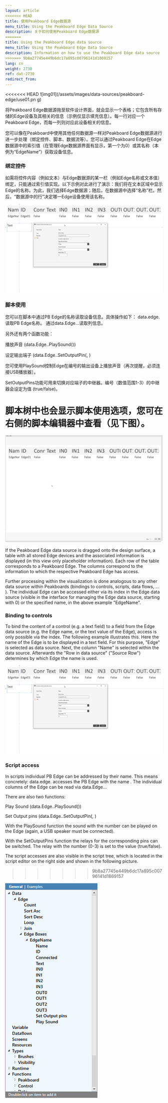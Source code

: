 ```yaml
---
layout: article
<<<<<<< HEAD
title: 使用Peakboard Edge数据源
menu_title: Using the Peakboard Edge Data Source
description: 关于如何使用Peakboard Edge数据源
=======
title: Using the Peakboard Edge data source
menu_title: Using the Peakboard Edge Data Source
description: Information on how to use the Peakboard Edge data source
>>>>>>> 9b8a27745e449b6dc17a895c00796141d1869157
lang: cn
weight: 2730
ref: dat-2730
redirect_from:
---
```


<<<<<<< HEAD
![img01](/assets/images/data-sources/peakboard-edge/use01.pn  g)

将Peakboard Edge数据源拖至软件设计界面，就会显示一个表格；它包含所有存储的Edge设备及其相关的信息（示例仅显示填充信息）。每一行对应一个Peakboard Edge，而每一列则对应此设备相关的信息。 

您可以像在Peakboard中使用其他任何数据源一样对Peakboard Edge数据源进行进一步处理（绑定控件、脚本、数据流等）。您可以通过Peakboard Edge在Edge数据源中的索引值（在管理Edge数据源界面有显示，第一个为0）或其名称（本例为“EdgeName”）获取设备信息。 


### 绑定控件
如需将控件内容（例如文本）与Edge数据源的某一栏（例如Edge名称或文本值）绑定，只能通过索引值实现。以下示例对此进行了演示：我们将在文本区域中显示Edge的名称。为此，我们选择Edge数据源；随后，在数据源中选择“名称”栏。然后，“数据源中的行”决定哪一Edge设备使用该名称。

![img02](/assets/images/data-sources/peakboard-edge/use02.png)

### 脚本使用
您可以在脚本中通过PB Edge的名称读取设备信息。具体操作如下：
data.edge.<name> 读取PB Edge名称。
通过data.Edge.<Name>.<Column>.读取列信息。

另外还有两个函数功能：

播放声音 (data.Edge.<Name>.PlaySound(<NR>))

设定输出端子 (data.Edge.<Name>.SetOutputPin(<NR>, <Value>)

您可使用PlaySound控制Edge在编号<NR>的输出设备上播放声音（再次提醒，必须连接USB播放器）。 

SetOutputPins功能可用来切换对应端子的中继器。编号<NR>（数值范围1-3）的中继器会设定为值 <value> (true/false)。

脚本树中也会显示脚本使用选项，您可在右侧的脚本编辑器中查看（见下图）。 
=======
![img01](/assets/images/data-sources/peakboard-edge/use01.png)

If the Peakboard Edge data source is dragged onto the design surface, a table with all stored Edge devices and the associated information is displayed (in this view only placeholder information). Each row of the table corresponds to a Peakboard Edge. The columns correspond to the information to which the respective Peakboard Edge has access. 

Further processing within the visualization is done analogous to any other data source within Peakboards (bindings to controls, scripts, data flows, ... ). The individual Edge can be accessed either via its index in the Edge data source (visible in the interface for managing the Edge data source, starting with 0) or the specified name, in the above example "EdgeName".


### Binding to controls
To bind the content of a control (e.g. a text field) to a field from the Edge data source (e.g. the Edge name, or the text value of the Edge), access is only possible via the index. The following example illustrates this. Here the name of the Edge is to be displayed in a text field. For this purpose, "Edge" is selected as data source. Next, the column "Name" is selected within the data source. Afterwards the "Row in data source" ("Source Row") determines by which Edge the name is used.

![img02](/assets/images/data-sources/peakboard-edge/use02.png)

### Script access
In scripts individual PB Edge can be addressed by their name. This means concretely:
data.edge.<name> accesses the PB Edge with the name <name>. 
The individual columns of the Edge can be read via data.Edge.<Name>.<Column>.

There are also two functions:

Play Sound (data.Edge.<Name>.PlaySound(<NR>))

Set Output pins (data.Edge.<Name>.SetOutputPin(<NR>, <Value>)

With the PlaySound function the sound with the number <NR> can be played on the Edge (again, a USB speaker must be connected).

With the SetOutputPins function the relays for the corresponding pins can be switched. The relay with the number <NR> (0-3) is set to the value <value> (true/false).

The script accesses are also visible in the script tree, which is located in the script editor on the right side and shown in the following picture. 
>>>>>>> 9b8a27745e449b6dc17a895c00796141d1869157

![img03](/assets/images/data-sources/peakboard-edge/use03.png)
